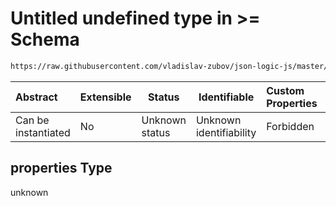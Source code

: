 # Untitled undefined type in >= Schema

```txt
https://raw.githubusercontent.com/vladislav-zubov/json-logic-js/master/schemas/operators/numeric/greaterEqual.json#/properties
```




| Abstract            | Extensible | Status         | Identifiable            | Custom Properties | Additional Properties | Access Restrictions | Defined In                                                                        |
| :------------------ | ---------- | -------------- | ----------------------- | :---------------- | --------------------- | ------------------- | --------------------------------------------------------------------------------- |
| Can be instantiated | No         | Unknown status | Unknown identifiability | Forbidden         | Allowed               | none                | [greaterEqual.json\*](operators/numeric/greaterEqual.json "open original schema") |

## properties Type

unknown
